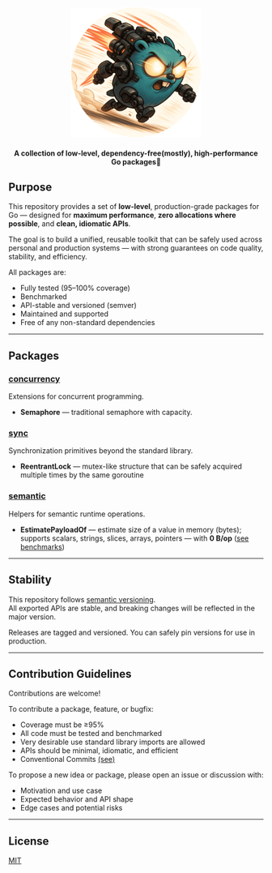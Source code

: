 <div align="center">
<img src=".github/assets/pkg_poster_round.png"  width="256" height="256" > 
<h4 align="center">A collection of low-level, dependency-free(mostly), high-performance Go packages🚀</h2>


</div>




## Purpose

This repository provides a set of **low-level**, production-grade packages for Go — designed for **maximum performance**, **zero allocations where possible**, and **clean, idiomatic APIs**.

The goal is to build a unified, reusable toolkit that can be safely used across personal and production systems — with strong guarantees on code quality, stability, and efficiency.

All packages are:

- Fully tested (95–100% coverage)
- Benchmarked
- API-stable and versioned (semver)
- Maintained and supported
- Free of any non-standard dependencies

---

## Packages

### [concurrency](./concurrency/README.md)

Extensions for concurrent programming.

- **Semaphore** — traditional semaphore with capacity.

### [sync](./sync/README.md)

Synchronization primitives beyond the standard library.

- **ReentrantLock** — mutex-like structure that can be safely acquired multiple times by the same goroutine

### [semantic](./semantic/README.md)

Helpers for semantic runtime operations.

- **EstimatePayloadOf** — estimate size of a value in memory (bytes); supports scalars, strings, slices, arrays, pointers — with **0 B/op** ([see benchmarks](./semantic/estimate_payload_bench_out.txt))

---

## Stability

This repository follows [semantic versioning](https://semver.org/).  
All exported APIs are stable, and breaking changes will be reflected in the major version.

Releases are tagged and versioned. You can safely pin versions for use in production.

---

## Contribution Guidelines

Contributions are welcome!

To contribute a package, feature, or bugfix:

- Coverage must be ≥95%
- All code must be tested and benchmarked
- Very desirable use standard library imports are allowed
- APIs should be minimal, idiomatic, and efficient
- Conventional Commits [(see)](https://www.conventionalcommits.org/en/v1.0.0/)

To propose a new idea or package, please open an issue or discussion with:

- Motivation and use case
- Expected behavior and API shape
- Edge cases and potential risks

---

## License

[MIT](./LICENSE)
